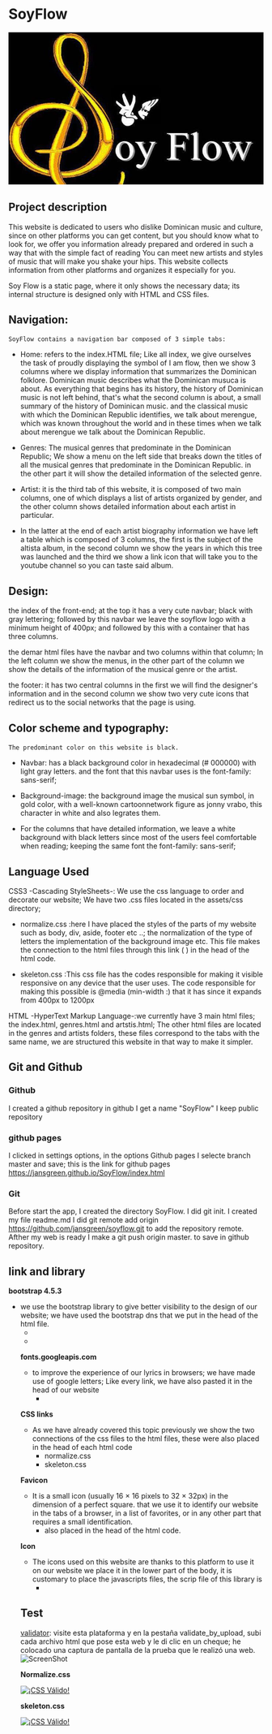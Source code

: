 # SoyFlow
![ScreenShot](/assets/images/SOYFLOW.jpg)


## Project description

This website is dedicated to users who dislike Dominican music and culture, since on other platforms you can get content, but you should know what to look for, we offer you information already prepared and ordered in such a way that with the simple fact of reading You can meet new artists and styles of music that will make you shake your hips. This website collects information from other platforms and organizes it especially for you.

Soy Flow is a static page, where it only shows the necessary data; its internal structure is designed only with HTML and CSS files.

## Navigation:
    SoyFlow contains a navigation bar composed of 3 simple tabs:

 * Home: refers to the index.HTML file; Like all index, we give ourselves the task of proudly displaying the symbol of I am flow, then we show 3 columns where we display information that summarizes the Dominican folklore. Dominican music describes what the Dominican musuca is about. As everything that begins has its history, the history of Dominican music is not left behind, that's what the second column is about, a small summary of the history of Dominican music. and the classical music with which the Dominican Republic identifies, we talk about merengue, which was known throughout the world and in these times when we talk about merengue we talk about the Dominican Republic.

 * Genres: The musical genres that predominate in the Dominican Republic; We show a menu on the left side that breaks down the titles of all the musical genres that predominate in the Dominican Republic. in the other part it will show the detailed information of the selected genre.

 * Artist: it is the third tab of this website, it is composed of two main columns, one of which displays a list of artists organized by gender, and the other column shows detailed information about each artist in particular.

 * In the latter at the end of each artist biography information we have left a table which is composed of 3 columns, the first is the subject of the altista album, in the second column we show the years in which this tree was launched and the third we show a link icon that will take you to the youtube channel so you can taste said album.

## Design:
the index of the front-end; at the top it has a very cute navbar; black with gray lettering; followed by this navbar we leave the soyflow logo with a minimum height of 400px; and followed by this with a container that has three columns.

the demar html files have the navbar and two columns within that column; In the left column we show the menus, in the other part of the column we show the details of the information of the musical genre or the artist.

the footer: it has two central columns in the first we will find the designer's information and in the second column we show two very cute icons that redirect us to the social networks that the page is using.

## Color scheme and typography:
    The predominant color on this website is black.
* Navbar: has a black background color in hexadecimal (# 000000) with light gray letters. and the font that this navbar uses is the font-family: sans-serif;
* Background-image: the background image the musical sun symbol, in gold color, with a well-known cartoonnetwork figure as jonny vrabo, this character in white and also legrates them.

* For the columns that have detailed information, we leave a white background with black letters since most of the users feel comfortable when reading; keeping the same font the font-family: sans-serif;

## Language Used

CSS3 -Cascading StyleSheets-: We use the css language to order and decorate our website; We have two .css files located in the assets/css directory;
- normalize.css :here I have placed the styles of the parts of my website such as body, div, aside, footer etc ..; the normalization of the type of letters the implementation of the background image etc. This file makes the connection to the html files through this link (<link rel = "stylesheet" href = "/ SoyFlow / assets / css / normalize.css">
) in the head of the html code.

- skeleton.css :This css file has the codes responsible for making it visible responsive on any device that the user uses. The code responsible for making this possible is @media (min-width :) that it has since it expands from 400px to 1200px   <link rel="stylesheet" href="/SoyFlow/assets/css/skeleton.css">

HTML -HyperText Markup Language-:we currently have 3 main html files; the index.html, genres.html and artstis.html; The other html files are located in the genres and artists folders, these files correspond to the tabs with the same name, we are structured this website in that way to make it simpler.

## Git and Github
### Github
I created a github repository in github
I get a name "SoyFlow"
I keep public repository
### github pages
I clicked in settings options, in the options Github pages I selecte branch master and save; this is the link for github pages https://jansgreen.github.io/SoyFlow/index.html
### Git
Before start the app, I created the directory SoyFlow.
I did git init.
I created my file readme.md
I did git remote add origin https://github.com/jansgreen/soyflow.git to add the repository remote.
Afther my web is ready I make a git push origin master. to save in github repository.

## link and library

**bootstrap 4.5.3**
- we use the bootstrap library to give better visibility to the design of our website; we have used the bootstrap dns that we put in the head of the html file.
  * <link rel="stylesheet" href="https://cdn.jsdelivr.net/npm/bootstrap@4.5.3/dist/css/bootstrap.min.css" integrity="sha384-TX8t27EcRE3e/ihU7zmQxVncDAy5uIKz4rEkgIXeMed4M0jlfIDPvg6uqKI2xXr2" crossorigin="anonymous">
  *   <script src="https://cdn.jsdelivr.net/npm/bootstrap@4.5.3/dist/js/bootstrap.bundle.min.js"  integrity="sha384-ho+j7jyWK8fNQe+A12Hb8AhRq26LrZ/JpcUGGOn+Y7RsweNrtN/tE3MoK7ZeZDyx"
    crossorigin="anonymous"></script>

**fonts.googleapis.com**
- to improve the experience of our lyrics in browsers; we have made use of google letters; Like every link, we have also pasted it in the head of our website
    *   <link href="//fonts.googleapis.com/css?family=Raleway:400,300,600" rel="stylesheet" type="text/css">

**CSS links**
- As we have already covered this topic previously we show the two connections of the css files to the html files, these were also placed in the head of each html code
  * normalize.css <link rel="stylesheet" href="/SoyFlow/assets/css/normalize.css">
  * skeleton.css <link rel="stylesheet" href="/SoyFlow/assets/css/skeleton.css">

**Favicon**
- It is a small icon (usually 16 × 16 pixels to 32 × 32px) in the dimension of a perfect square. that we use it to identify our website in the tabs of a browser, in a list of favorites, or in any other part that requires a small identification.
    * <link rel="icon" type="image/png" href="/SoyFlow/assets/images/favicon.png"> also placed in the head of the html code.

**Icon**
- The icons used on this website are thanks to this platform to use it on our website we place it in the lower part of the body, it is customary to place the javascripts files, the scrip file of this library is
    *   <script src = "https://unpkg.com/ionicons@5.2.3/dist/ionicons.js"></script>

## Test
[validator](https://validator.w3.org/): visite esta plataforma y en la pestaña validate_by_upload, subi cada archivo html que pose esta web y le di clic en un cheque; he colocado una captura de pantalla de la prueba que le realizó una web.
![ScreenShot](/SoyFlow/assets/images/readme.PNG)

**Normalize.css**
<p>
    <a href="http://jigsaw.w3.org/css-validator/check/referer">
        <img style="border:0;width:88px;height:31px"
            src="http://jigsaw.w3.org/css-validator/images/vcss"
            alt="¡CSS Válido!" />
    </a>
</p>

**skeleton.css**
<p>
<a href="http://jigsaw.w3.org/css-validator/check/referer">
    <img style="border:0;width:88px;height:31px"
        src="http://jigsaw.w3.org/css-validator/images/vcss-blue"
        alt="¡CSS Válido!" />
    </a>
</p>
     

